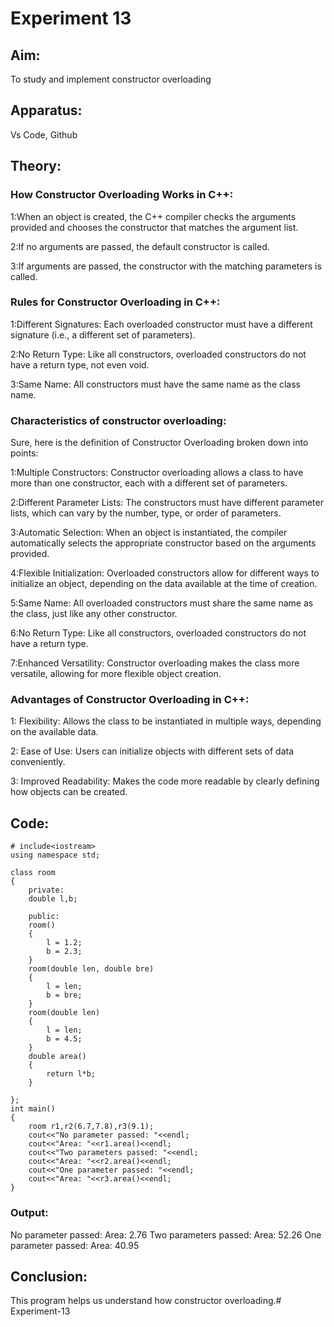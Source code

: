 # Experiment 13



## Aim:
To study and implement constructor overloading


## Apparatus:
Vs Code, Github


## Theory:

### How Constructor Overloading Works in C++:

1:When an object is created, the C++ compiler checks the arguments provided and chooses the constructor that matches the argument list.

2:If no arguments are passed, the default constructor is called.

3:If arguments are passed, the constructor with the matching parameters is called.

### Rules for Constructor Overloading in C++:

1:Different Signatures: Each overloaded constructor must have a different signature (i.e., a different set of parameters).

2:No Return Type: Like all constructors, overloaded constructors do not have a return type, not even void.

3:Same Name: All constructors must have the same name as the class name.

### Characteristics of constructor overloading:

Sure, here is the definition of Constructor Overloading broken down into points:

1:Multiple Constructors: Constructor overloading allows a class to have more than one constructor, each with a different set of parameters.

2:Different Parameter Lists: The constructors must have different parameter lists, which can vary by the number, type, or order of parameters.

3:Automatic Selection: When an object is instantiated, the compiler automatically selects the appropriate constructor based on the arguments provided.

4:Flexible Initialization: Overloaded constructors allow for different ways to initialize an object, depending on the data available at the time of creation.

5:Same Name: All overloaded constructors must share the same name as the class, just like any other constructor.

6:No Return Type: Like all constructors, overloaded constructors do not have a return type.

7:Enhanced Versatility: Constructor overloading makes the class more versatile, allowing for more flexible object creation.

### Advantages of Constructor Overloading in C++:

1: Flexibility: Allows the class to be instantiated in multiple ways, depending on the available data.

2: Ease of Use: Users can initialize objects with different sets of data conveniently.

3: Improved Readability: Makes the code more readable by clearly defining how objects can be created.


## Code:

```
# include<iostream>
using namespace std;

class room
{
    private:
    double l,b;

    public:
    room()
    {
        l = 1.2;
        b = 2.3;
    }
    room(double len, double bre)
    {
        l = len;
        b = bre;
    }
    room(double len)
    {
        l = len;
        b = 4.5;
    }
    double area()
    {
        return l*b;
    }

};
int main()
{
    room r1,r2(6.7,7.8),r3(9.1);
    cout<<"No parameter passed: "<<endl;
    cout<<"Area: "<<r1.area()<<endl;
    cout<<"Two parameters passed: "<<endl;
    cout<<"Area: "<<r2.area()<<endl;
    cout<<"One parameter passed: "<<endl;
    cout<<"Area: "<<r3.area()<<endl;
}
```
### Output:
No parameter passed: 
Area: 2.76
Two parameters passed: 
Area: 52.26
One parameter passed: 
Area: 40.95


## Conclusion:
This program helps us understand how constructor overloading.# Experiment-13
